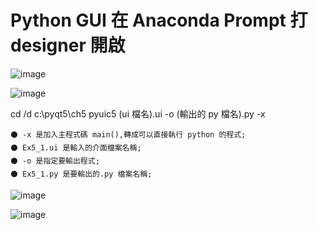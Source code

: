 # Python GUI 在 Anaconda Prompt 打 designer 開啟
![image](https://github.com/user-attachments/assets/27ff7a41-91bb-4cd2-8706-0174e6fc05a9)


![image](https://github.com/user-attachments/assets/b331721f-3223-46af-8c57-1f2f91273f7b)

cd /d c:\pyqt5\ch5
pyuic5 (ui 檔名).ui -o (輸出的 py 檔名).py -x 
```
⚫ -x 是加入主程式碼 main(),轉成可以直接執行 python 的程式;
⚫ Ex5_1.ui 是輸入的介面檔案名稱;
⚫ -o 是指定要輸出程式;
⚫ Ex5_1.py 是要輸出的.py 檔案名稱;
```

![image](https://github.com/user-attachments/assets/bc5a5ebc-5e59-4884-8ec7-1c516711b9fb)

![image](https://github.com/user-attachments/assets/a48d2aa7-dba5-4d29-ae52-9315a77104a2)
